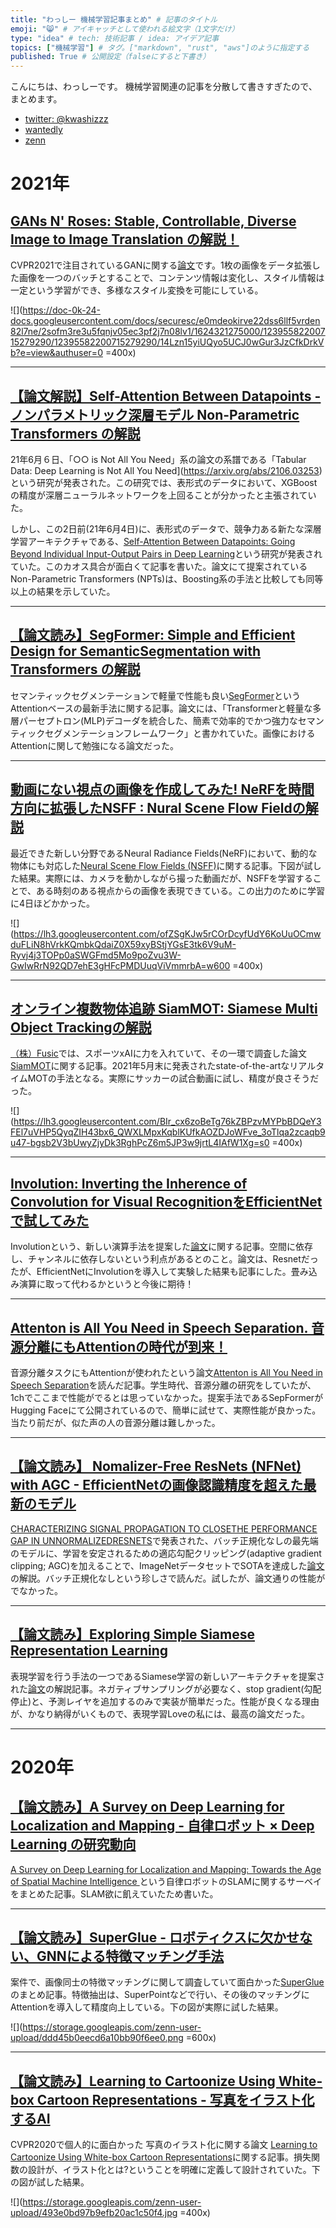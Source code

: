 ```yaml
---
title: "わっしー 機械学習記事まとめ" # 記事のタイトル
emoji: "😸" # アイキャッチとして使われる絵文字（1文字だけ）
type: "idea" # tech: 技術記事 / idea: アイデア記事
topics: ["機械学習"] # タグ。["markdown", "rust", "aws"]のように指定する
published: True # 公開設定（falseにすると下書き）
---
```


こんにちは、わっしーです。
機械学習関連の記事を分散して書きすぎたので、まとめます。

- [twitter: @kwashizzz](https://twitter.com/kwashizzz)  
- [wantedly](https://www.wantedly.com/id/kai_washizaki)
- [zenn](https://zenn.dev/kwashizzz)


# 2021年

## [GANs N' Roses: Stable, Controllable, Diverse Image to Image Translation の解説！](https://tech.fusic.co.jp/posts/2021-06-20-ml-gans-n-roses/)

CVPR2021で注目されているGANに関する[論文](https://arxiv.org/abs/2106.06561)です。1枚の画像をデータ拡張した画像を一つのバッチとすることで、コンテンツ情報は変化し、スタイル情報は一定という学習ができ、多様なスタイル変換を可能にしている。

![](https://doc-0k-24-docs.googleusercontent.com/docs/securesc/e0mdeokirve22dss6llf5vrden82l7ne/2sofm3re3u5fqnjv05ec3pf2j7n08lv1/1624321275000/12395582200715279290/12395582200715279290/14Lzn15yiUQyo5UCJ0wGur3JzCfkDrkVb?e=view&authuser=0 =400x)

---

## [【論文解説】Self-Attention Between Datapoints - ノンパラメトリック深層モデル Non-Parametric Transformers の解説](https://tech.fusic.co.jp/posts/2021-06-13-ml-npts-between-datapoints/)

21年6月６日、「○○ is Not All You Need」系の論文の系譜である「Tabular Data: Deep Learning is Not All You Need](https://arxiv.org/abs/2106.03253)という研究が発表された。この研究では、表形式のデータにおいて、XGBoostの精度が深層ニューラルネットワークを上回ることが分かったと主張されていた。

しかし、この2日前(21年6月4日)に、表形式のデータで、競争力ある新たな深層学習アーキテクチャである、[Self-Attention Between Datapoints: Going Beyond Individual Input-Output Pairs in Deep Learning](https://arxiv.org/abs/2106.02584)という研究が発表されていた。このカオス具合が面白くて記事を書いた。論文にて提案されているNon-Parametric Transformers (NPTs)は、Boosting系の手法と比較しても同等以上の結果を示していた。

---


## [【論文読み】SegFormer: Simple and Efficient Design for SemanticSegmentation with Transformers の解説](https://tech.fusic.co.jp/posts/2021-06-05-ml-segformer/)

セマンティックセグメンテーションで軽量で性能も良い[SegFormer](https://arxiv.org/abs/2105.15203v1)というAttentionベースの最新手法に関する記事。論文には、「Transformerと軽量な多層パーセプトロン(MLP)デコーダを統合した、簡素で効率的でかつ強力なセマンティックセグメンテーションフレームワーク」と書かれていた。画像におけるAttentionに関して勉強になる論文だった。

---


## [動画にない視点の画像を作成してみた! NeRFを時間方向に拡張したNSFF : Nural Scene Flow Fieldの解説](https://tech.fusic.co.jp/posts/2021-06-03-nsff-nural-scene-flow-field/)

最近できた新しい分野であるNeural Radiance Fields(NeRF)において、動的な物体にも対応した[Neural Scene Flow Fields (NSFF)](https://www.cs.cornell.edu/~zl548/NSFF/)に関する記事。下図が試した結果。実際には、カメラを動かしながら撮った動画だが、NSFFを学習することで、ある時刻のある視点からの画像を表現できている。この出力のために学習に4日ほどかかった。

![](https://lh3.googleusercontent.com/ofZSgKJw5rCOrDcyfUdY6KoUuOCmwduFLiN8hVrkKQmbkQdaiZ0X59xyBStjYGsE3tk6V9uM-Ryvj4j3TOPp0aSWGFmd5Mo9poZvu3W-GwIwRrN92QD7ehE3gHFcPMDUuqViVmmrbA=w600 =400x)


---


## [オンライン複数物体追跡 SiamMOT: Siamese Multi Object Trackingの解説](https://tech.fusic.co.jp/posts/2021-06-01-ml-siam-mot/)

[（株）Fusic](https://fusic.co.jp/)では、スポーツxAIに力を入れていて、その一環で調査した論文 [SiamMOT](https://www.amazon.science/publications/siammot-siamese-multi-object-tracking)に関する記事。2021年5月末に発表されたstate-of-the-artなリアルタイムMOTの手法となる。実際にサッカーの試合動画に試し、精度が良さそうだった。


![](https://lh3.googleusercontent.com/BIr_cx6zoBeTg76kZBPzvMYPbBDQeY3FEl7uVHP5QyqZIH43bx6_QWXLMpxKqblKUfkAOZDJoWFve_3oTlqa2zcaqb9u47-bgsb2V3bUwyZjyDk3RghPcZ6m5JP3w9jrtL4IAfW1Xg=s0 =400x)

---


## [Involution: Inverting the Inherence of Convolution for Visual RecognitionをEfficientNetで試してみた](https://tech.fusic.co.jp/posts/2021-03-25-ml-involutoin-efficient-net/)

Involutionという、新しい演算手法を提案した[論文](https://arxiv.org/abs/2103.06255)に関する記事。空間に依存し、チャンネルに依存しないという利点があるとのこと。論文は、Resnetだったが、EfficientNetにInvolutionを導入して実験した結果も記事にした。畳み込み演算に取って代わるかというと今後に期待！

---


## [Attenton is All You Need in Speech Separation. 音源分離にもAttentionの時代が到来！](https://tech.fusic.co.jp/posts/2021-03-23-sss-attention/)

音源分離タスクにもAttentionが使われたという論文[Attenton is All You Need in Speech Separation](https://arxiv.org/abs/2010.13154)を読んだ記事。学生時代、音源分離の研究をしていたが、1chでここまで性能がでるとは思っていなかった。提案手法であるSepFormerがHugging Faceにて公開されているので、簡単に試せて、実際性能が良かった。当たり前だが、似た声の人の音源分離は難しかった。

---


## [【論文読み】 Nomalizer-Free ResNets (NFNet) with AGC - EfficientNetの画像認識精度を超えた最新のモデル](https://tech.fusic.co.jp/posts/2021-02-25-nfnets/)

[CHARACTERIZING SIGNAL PROPAGATION TO CLOSETHE PERFORMANCE GAP IN UNNORMALIZEDRESNETS](https://arxiv.org/abs/2101.08692)で発表された、バッチ正規化なしの最先端のモデルに、学習を安定されるための適応勾配クリッピング(adaptive gradient clipping; AGC)を加えることで、ImageNetデータセットでSOTAを達成した[論文](https://arxiv.org/abs/2102.06171)の解説。バッチ正規化なしという珍しさで読んだ。試したが、論文通りの性能がでなかった。


---


## [【論文読み】Exploring Simple Siamese Representation Learning](https://tech.fusic.co.jp/posts/2020-12-25-ml-simsiam-representation-learning/)

表現学習を行う手法の一つであるSiamese学習の新しいアーキテクチャを提案された[論文](https://arxiv.org/abs/2011.10566)の解説記事。ネガティブサンプリングが必要なく、stop gradient(勾配停止)と、予測レイヤを追加するのみで実装が簡単だった。性能が良くなる理由が、かなり納得がいくもので、表現学習Loveの私には、最高の論文だった。

---



# 2020年

## [【論文読み】A Survey on Deep Learning for Localization and Mapping - 自律ロボット × Deep Learning の研究動向](https://tech.fusic.co.jp/posts/2020-12-11-ml-robot-ai-loc-map-survey/)

[A Survey on Deep Learning for Localization and Mapping: Towards the Age of Spatial Machine Intelligence ](https://arxiv.org/abs/2006.12567)という自律ロボットのSLAMに関するサーベイをまとめた記事。SLAM欲に飢えていたため書いた。

---


## [【論文読み】SuperGlue - ロボティクスに欠かせない、GNNによる特徴マッチング手法](https://tech.fusic.co.jp/posts/2020-09-08-ai-super-glue-gnn/)

案件で、画像同士の特徴マッチングに関して調査していて面白かった[SuperGlue](https://arxiv.org/abs/1911.11763)のまとめ記事。特徴抽出は、SuperPointなどで行い、その後のマッチングにAttentionを導入して精度向上している。下の図が実際に試した結果。

![](https://storage.googleapis.com/zenn-user-upload/ddd45b0eecd6a10bb90f6ee0.png =600x)

---


## [【論文読み】Learning to Cartoonize Using White-box Cartoon Representations - 写真をイラスト化するAI](https://tech.fusic.co.jp/posts/2020-08-17-ai-cv-gan-cartoonize-with-white-box-rep/)

CVPR2020で個人的に面白かった 写真のイラスト化に関する論文 [Learning to Cartoonize Using White-box Cartoon Representations](https://systemerrorwang.github.io/White-box-Cartoonization/paper/06791.pdf)に関する記事。損失関数の設計が、イラスト化とは?ということを明確に定義して設計されていた。下の図が試した結果。

![](https://storage.googleapis.com/zenn-user-upload/493e0bd97b9efb20ac1c50f4.jpg =400x)